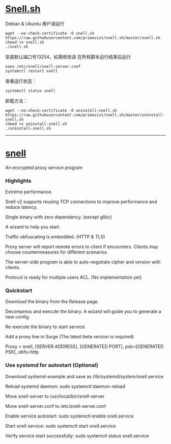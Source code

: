 # [Snell.sh](https://github.com/primovist/snell.sh)

Debian & Ubuntu 用户请运行
```
wget --no-check-certificate -O snell.sh https://raw.githubusercontent.com/primovist/snell.sh/master/snell.sh
chmod +x snell.sh
./snell.sh
```
安装默认端口号13254，如需修改请 在所有脚本运行结束后运行
```
nano /etc/snell/snell-server.conf
systemctl restart snell
```

查看运行状态：
```
systemctl status snell
```
卸载方法：
```
wget --no-check-certificate -O uninstall-snell.sh https://raw.githubusercontent.com/primovist/snell.sh/master/uninstall-snell.sh
chmod +x uninstall-snell.sh
./uninstall-snell.sh
```

---
# [snell](https://github.com/surge-networks/snell)

An encrypted proxy service program

### Highlights

Extreme performance.

Snell v2 supports reusing TCP connections to improve performance and reduce latency.

Single binary with zero dependency. (except glibc)

A wizard to help you start.

Traffic obfuscating is embedded. (HTTP & TLS)

Proxy server will report remote errors to client if encounters. Clients may choose countermeasures for different scenarios.

The server-side program is able to auto-negotiate cipher and version with clients.

Protocol is ready for multiple users ACL. (No implementation yet)

### Quickstart

Download the binary from the Release page.

Decompress and execute the binary. A wizard will guide you to generate a new config.

Re-execute the binary to start service.

Add a proxy line in Surge (The latest beta version is required)

Proxy = snell, [SERVER ADDRESS], [GENERATED PORT], psk=[GENERATED PSK], obfs=http

### Use systemd for autostart (Optional)

Download systemd-example and save as /lib/systemd/system/snell.service

Reload systemd daemon: sudo systemctl daemon-reload

Move snell-server to /usr/local/bin/snell-server

Move snell-server.conf to /etc/snell-server.conf

Enable service autostart: sudo systemctl enable snell.service

Start snell service: sudo systemctl start snell.service

Verify service start successfully: sudo systemctl status snell.service


